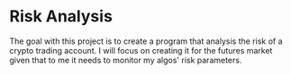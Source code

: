 # Risk Analysis

The goal with this project is to create a program that analysis the risk of a crypto trading account. I will focus on creating it for the futures market given that to me it needs to monitor my algos' risk parameters. 